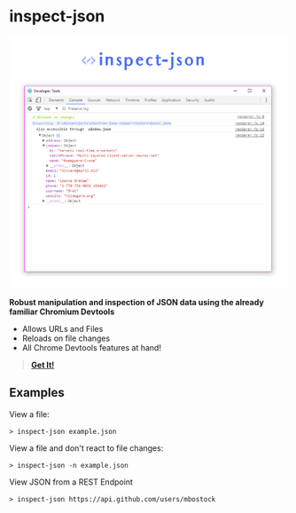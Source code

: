 
# inspect-json

![./banner](art/banner.png)

**Robust manipulation and inspection of JSON data using the already familiar Chromium Devtools**

* Allows URLs and Files
* Reloads on file changes
* All Chrome Devtools features at hand!

>  **[Get It!]()**

## Examples

View a file:

```
> inspect-json example.json
```

View a file and don't react to file changes:

```
> inspect-json -n example.json
```

View JSON from a REST Endpoint

```
> inspect-json https://api.github.com/users/mbostock
```

